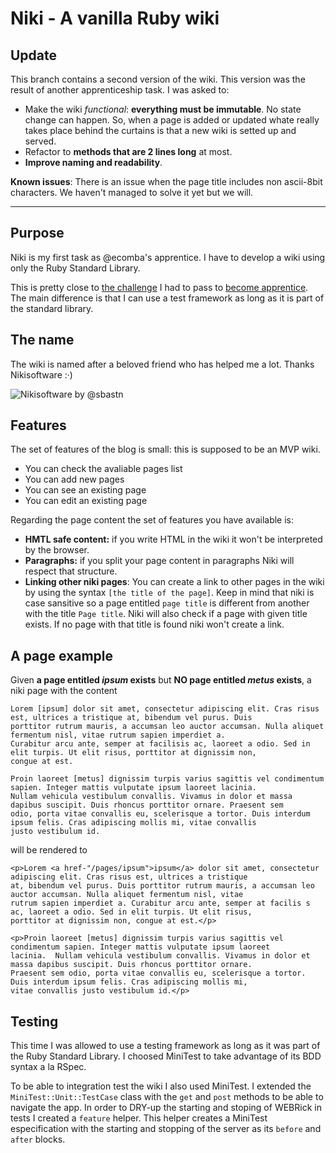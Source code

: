 Niki - A vanilla Ruby wiki
==========================

Update
------
This branch contains a second version of the wiki. This version was the result of another apprenticeship task. I was asked to:

- Make the wiki *functional*: **everything must be immutable**. No state change can happen. So, when a page is added or updated whate really takes place behind the curtains is that a new wiki is setted up and served.
- Refactor to **methods that are 2 lines long** at most.
- **Improve naming and readability**.

**Known issues**: There is an issue when the page title includes non ascii-8bit characters. We haven't managed to solve it yet but we will.

- - -

Purpose
-------
Niki is my first task as @ecomba's apprentice. I have to develop a wiki using only the Ruby Standard Library.

This is pretty close to [the challenge](http://github.com/jacegu/apprentice_challenge) I had to pass to [become apprentice](http://ecomba.org/blog/2011/05/15/the-apprentice/). The main difference is that I can use a test framework as long as it is part of the standard library.

The name
--------
The wiki is named after a beloved friend who has helped me a lot. Thanks Nikisoftware :·)

![Nikisoftware by @sbastn](http://kinisoftware.com/wp-content/uploads/2011/07/kini-02.png "Nikisoftware by @sebastn")

Features
--------
The set of features of the blog is small: this is supposed to be an MVP wiki.

- You can check the avaliable pages list
- You can add new pages
- You can see an existing page
- You can edit an existing page

Regarding the page content the set of features you have available is:

- **HMTL safe content:** if you write HTML in the wiki it won't be interpreted by the browser.
- **Paragraphs:** if you split your page content in paragraphs Niki will respect that structure.
- **Linking other niki pages**: You can create a link to other pages in the wiki by using the syntax `[the title of the page]`. Keep in mind that niki is case sansitive so a page entitled `page title` is different from another with the title `Page title`. Niki will also check if a page with given title exists. If no page with that title is found niki won't create a link.

A page example
-------------
Given **a page entitled _ipsum_ exists** but **NO page entitled _metus_ exists**, a niki page with the content

    Lorem [ipsum] dolor sit amet, consectetur adipiscing elit. Cras risus est, ultrices a tristique at, bibendum vel purus. Duis
    porttitor rutrum mauris, a accumsan leo auctor accumsan. Nulla aliquet fermentum nisl, vitae rutrum sapien imperdiet a.
    Curabitur arcu ante, semper at facilisis ac, laoreet a odio. Sed in elit turpis. Ut elit risus, porttitor at dignissim non,
    congue at est.

    Proin laoreet [metus] dignissim turpis varius sagittis vel condimentum sapien. Integer mattis vulputate ipsum laoreet lacinia.
    Nullam vehicula vestibulum convallis. Vivamus in dolor et massa dapibus suscipit. Duis rhoncus porttitor ornare. Praesent sem
    odio, porta vitae convallis eu, scelerisque a tortor. Duis interdum ipsum felis. Cras adipiscing mollis mi, vitae convallis
    justo vestibulum id.

will be rendered to

    <p>Lorem <a href-"/pages/ipsum">ipsum</a> dolor sit amet, consectetur adipiscing elit. Cras risus est, ultrices a tristique
    at, bibendum vel purus. Duis porttitor rutrum mauris, a accumsan leo auctor accumsan. Nulla aliquet fermentum nisl, vitae
    rutrum sapien imperdiet a. Curabitur arcu ante, semper at facilis s ac, laoreet a odio. Sed in elit turpis. Ut elit risus,
    porttitor at dignissim non, congue at est.</p>

    <p>Proin laoreet [metus] dignissim turpis varius sagittis vel condimentum sapien. Integer mattis vulputate ipsum laoreet
    lacinia.  Nullam vehicula vestibulum convallis. Vivamus in dolor et massa dapibus suscipit. Duis rhoncus porttitor ornare.
    Praesent sem odio, porta vitae convallis eu, scelerisque a tortor. Duis interdum ipsum felis. Cras adipiscing mollis mi,
    vitae convallis justo vestibulum id.</p>

Testing
-------
This time I was allowed to use a testing framework as long as it was part of the Ruby Standard Library. I choosed MiniTest to take advantage of its BDD syntax a la RSpec.

To be able to integration test the wiki I also used MiniTest. I extended the `MiniTest::Unit::TestCase` class with the `get` and `post` methods to be able to navigate the app. In order to DRY-up the starting and stoping of WEBRick in tests I created a `feature` helper. This helper creates a MiniTest especification with the starting and stopping of the server as its `before` and `after` blocks.
